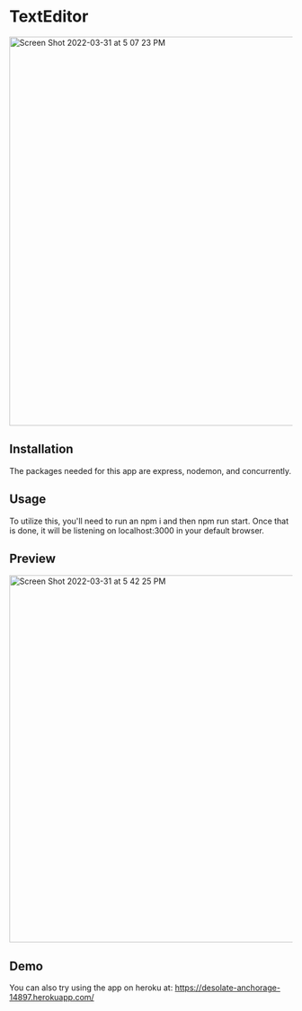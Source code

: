 # TextEditor

<img width="692" alt="Screen Shot 2022-03-31 at 5 07 23 PM" src="https://user-images.githubusercontent.com/92745804/161149556-88b3ff6b-b7e3-4d1f-bbca-f57a2ad5fe19.png">

## Installation
The packages needed for this app are express, nodemon, and concurrently. 

## Usage
To utilize this, you'll need to run an npm i and then npm run start. Once that is done, it will be listening on localhost:3000 in your default browser. 

## Preview
<img width="653" alt="Screen Shot 2022-03-31 at 5 42 25 PM" src="https://user-images.githubusercontent.com/92745804/161154509-88915b63-3442-4b75-a20a-8d54ef212690.png">


## Demo
You can also try using the app on heroku at:
https://desolate-anchorage-14897.herokuapp.com/
